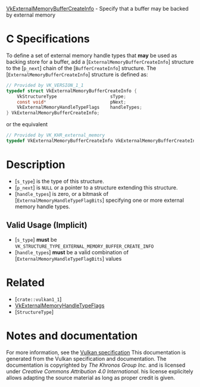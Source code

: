 [VkExternalMemoryBufferCreateInfo](https://www.khronos.org/registry/vulkan/specs/1.3-extensions/man/html/VkExternalMemoryBufferCreateInfo.html) - Specify that a buffer may be backed by external memory

# C Specifications
To define a set of external memory handle types that  **may**  be used as backing
store for a buffer, add a [`ExternalMemoryBufferCreateInfo`] structure
to the [`p_next`] chain of the [`BufferCreateInfo`] structure.
The [`ExternalMemoryBufferCreateInfo`] structure is defined as:
```c
// Provided by VK_VERSION_1_1
typedef struct VkExternalMemoryBufferCreateInfo {
    VkStructureType                    sType;
    const void*                        pNext;
    VkExternalMemoryHandleTypeFlags    handleTypes;
} VkExternalMemoryBufferCreateInfo;
```
or the equivalent
```c
// Provided by VK_KHR_external_memory
typedef VkExternalMemoryBufferCreateInfo VkExternalMemoryBufferCreateInfoKHR;
```

# Description
- [`s_type`] is the type of this structure.
- [`p_next`] is `NULL` or a pointer to a structure extending this structure.
- [`handle_types`] is zero, or a bitmask of [`ExternalMemoryHandleTypeFlagBits`] specifying one or more external memory handle types.

## Valid Usage (Implicit)
-  [`s_type`] **must**  be `VK_STRUCTURE_TYPE_EXTERNAL_MEMORY_BUFFER_CREATE_INFO`
-  [`handle_types`] **must**  be a valid combination of [`ExternalMemoryHandleTypeFlagBits`] values

# Related
- [`crate::vulkan1_1`]
- [VkExternalMemoryHandleTypeFlags]()
- [`StructureType`]

# Notes and documentation
For more information, see the [Vulkan specification](https://www.khronos.org/registry/vulkan/specs/1.3-extensions/html/vkspec.html)
This documentation is generated from the Vulkan specification and documentation.
The documentation is copyrighted by *The Khronos Group Inc.* and is licensed under *Creative Commons Attribution 4.0 International*.
his license explicitely allows adapting the source material as long as proper credit is given.
        